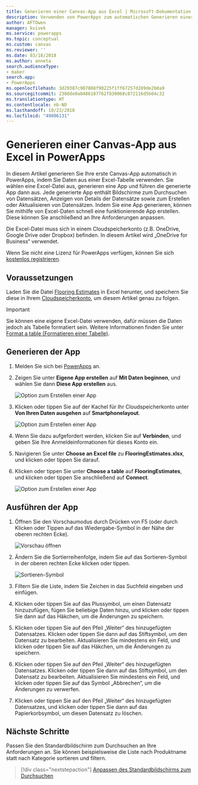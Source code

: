 ```yaml
---
title: Generieren einer Canvas-App aus Excel | Microsoft-Dokumentation
description: Verwenden von PowerApps zum automatischen Generieren einer Canvas-App mithilfe einer Excel-Datei, die in einem Cloudspeicherkonto gespeichert ist
author: AFTOwen
manager: kvivek
ms.service: powerapps
ms.topic: conceptual
ms.custom: canvas
ms.reviewer: ''
ms.date: 03/18/2018
ms.author: anneta
search.audienceType:
- maker
search.app:
- PowerApps
ms.openlocfilehash: 3d29387c907808f90225f1ff67257d289de2b0a9
ms.sourcegitcommit: 2300de0a0486187762f830068c872116d5b04c32
ms.translationtype: HT
ms.contentlocale: nb-NO
ms.lasthandoff: 10/23/2018
ms.locfileid: "49806131"
---
```

# <a name="generate-a-canvas-app-from-excel-in-powerapps"></a>Generieren einer Canvas-App aus Excel in PowerApps

In diesem Artikel generieren Sie Ihre erste Canvas-App automatisch in PowerApps, indem Sie Daten aus einer Excel-Tabelle verwenden. Sie wählen eine Excel-Datei aus, generieren eine App und führen die generierte App dann aus. Jede generierte App enthält Bildschirme zum Durchsuchen von Datensätzen, Anzeigen von Details der Datensätze sowie zum Erstellen oder Aktualisieren von Datensätzen. Indem Sie eine App generieren, können Sie mithilfe von Excel-Daten schnell eine funktionierende App erstellen. Diese können Sie anschließend an Ihre Anforderungen anpassen. 

Die Excel-Datei muss sich in einem Cloudspeicherkonto (z.B. OneDrive, Google Drive oder Dropbox) befinden. In diesem Artikel wird „OneDrive for Business“ verwendet.

Wenn Sie nicht eine Lizenz für PowerApps verfügen, können Sie sich [kostenlos registrieren](../signup-for-powerapps.md).

## <a name="prerequisites"></a>Voraussetzungen

Laden Sie die Datei [Flooring Estimates](https://az787822.vo.msecnd.net/documentation/get-started-from-data/FlooringEstimates.xlsx) in Excel herunter, und speichern Sie diese in Ihrem [Cloudspeicherkonto](connections/cloud-storage-blob-connections.md), um diesem Artikel genau zu folgen.

> [!IMPORTANT]
> Sie können eine eigene Excel-Datei verwenden, dafür müssen die Daten jedoch als Tabelle formatiert sein. Weitere Informationen finden Sie unter [Format a table (Formatieren einer Tabelle)](how-to-excel-tips.md). 

## <a name="generate-the-app"></a>Generieren der App

1. Melden Sie sich bei [PowerApps](https://web.powerapps.com?utm_source=padocs&utm_medium=linkinadoc&utm_campaign=referralsfromdoc) an.

1. Zeigen Sie unter **Eigene App erstellen** auf **Mit Daten beginnen**, und wählen Sie dann **Diese App erstellen** aus.

    ![Option zum Erstellen einer App](./media/get-started-create-from-data/start-from-data.png)

1. Klicken oder tippen Sie auf der Kachel für Ihr Cloudspeicherkonto unter **Von Ihren Daten ausgehen** auf **Smartphonelayout**.

    ![Option zum Erstellen einer App](./media/get-started-create-from-data/odfb-tile.png)

1. Wenn Sie dazu aufgefordert werden, klicken Sie auf **Verbinden**, und geben Sie Ihre Anmeldeinformationen für dieses Konto ein.

1. Navigieren Sie unter **Choose an Excel file** zu **FlooringEstimates.xlsx**, und klicken oder tippen Sie darauf. 

1. Klicken oder tippen Sie unter **Choose a table** auf **FlooringEstimates**, und klicken oder tippen Sie anschließend auf **Connect**.

    ![Option zum Erstellen einer App](./media/get-started-create-from-data/choose-table.png)

## <a name="run-the-app"></a>Ausführen der App

1. Öffnen Sie den Vorschaumodus durch Drücken von F5 (oder durch Klicken oder Tippen auf das Wiedergabe-Symbol in der Nähe der oberen rechten Ecke).

    ![Vorschau öffnen](./media/get-started-create-from-data/open-preview.png)

1. Ändern Sie die Sortierreihenfolge, indem Sie auf das Sortieren-Symbol in der oberen rechten Ecke klicken oder tippen.

    ![Sortieren-Symbol](./media/get-started-create-from-data/sort-icon.png)

1. Filtern Sie die Liste, indem Sie Zeichen in das Suchfeld eingeben und einfügen.

1. Klicken oder tippen Sie auf das Plussymbol, um einen Datensatz hinzuzufügen, fügen Sie beliebige Daten hinzu, und klicken oder tippen Sie dann auf das Häkchen, um die Änderungen zu speichern.

1. Klicken oder tippen Sie auf den Pfeil „Weiter“ des hinzugefügten Datensatzes. Klicken oder tippen Sie dann auf das Stiftsymbol, um den Datensatz zu bearbeiten. Aktualisieren Sie mindestens ein Feld, und klicken oder tippen Sie auf das Häkchen, um die Änderungen zu speichern.

1. Klicken oder tippen Sie auf den Pfeil „Weiter“ des hinzugefügten Datensatzes. Klicken oder tippen Sie dann auf das Stiftsymbol, um den Datensatz zu bearbeiten. Aktualisieren Sie mindestens ein Feld, und klicken oder tippen Sie auf das Symbol „Abbrechen“, um die Änderungen zu verwerfen.

1. Klicken oder tippen Sie auf den Pfeil „Weiter“ des hinzugefügten Datensatzes, und klicken oder tippen Sie dann auf das Papierkorbsymbol, um diesen Datensatz zu löschen.

## <a name="next-steps"></a>Nächste Schritte

Passen Sie den Standardbildschirm zum Durchsuchen an Ihre Anforderungen an. Sie können beispielsweise die Liste nach Produktname statt nach Kategorie sortieren und filtern.

> [!div class="nextstepaction"]
> [Anpassen des Standardbildschirms zum Durchsuchen](customize-layout-sharepoint.md)
